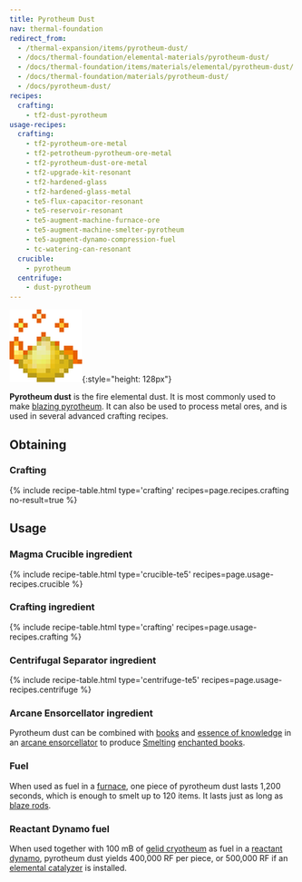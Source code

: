 ```yaml
---
title: Pyrotheum Dust
nav: thermal-foundation
redirect_from:
  - /thermal-expansion/items/pyrotheum-dust/
  - /docs/thermal-foundation/elemental-materials/pyrotheum-dust/
  - /docs/thermal-foundation/items/materials/elemental/pyrotheum-dust/
  - /docs/thermal-foundation/materials/pyrotheum-dust/
  - /docs/pyrotheum-dust/
recipes:
  crafting:
    - tf2-dust-pyrotheum
usage-recipes:
  crafting:
    - tf2-pyrotheum-ore-metal
    - tf2-petrotheum-pyrotheum-ore-metal
    - tf2-pyrotheum-dust-ore-metal
    - tf2-upgrade-kit-resonant
    - tf2-hardened-glass
    - tf2-hardened-glass-metal
    - te5-flux-capacitor-resonant
    - te5-reservoir-resonant
    - te5-augment-machine-furnace-ore
    - te5-augment-machine-smelter-pyrotheum
    - te5-augment-dynamo-compression-fuel
    - tc-watering-can-resonant
  crucible:
    - pyrotheum
  centrifuge:
    - dust-pyrotheum
---
```


![Pyrotheum dust](/assets/images/thermal-foundation/dust-pyrotheum.gif){:style="height: 128px"}


**Pyrotheum dust** is the fire elemental dust. It is most commonly used to make
[blazing pyrotheum](/docs/thermal-foundation/blazing-pyrotheum/). It can also be used to process
metal ores, and is used in several advanced crafting recipes.


Obtaining
---------

### Crafting
{% include recipe-table.html type='crafting' recipes=page.recipes.crafting no-result=true %}


Usage
-----

### Magma Crucible ingredient
{% include recipe-table.html type='crucible-te5' recipes=page.usage-recipes.crucible %}

### Crafting ingredient
{% include recipe-table.html type='crafting' recipes=page.usage-recipes.crafting %}

### Centrifugal Separator ingredient
{% include recipe-table.html type='centrifuge-te5' recipes=page.usage-recipes.centrifuge %}

### Arcane Ensorcellator ingredient
Pyrotheum dust can be combined with
[books](https://minecraft.gamepedia.com/Book) and [essence of
knowledge](/docs/thermal-foundation/essence-of-knowledge/) in an [arcane
ensorcellator](/docs/thermal-expansion/arcane-ensorcellator/) to produce
[Smelting](/docs/cofh-core-4/smelting/) [enchanted
books](https://minecraft.gamepedia.com/Enchanted_Book).

### Fuel
When used as fuel in a [furnace](https://minecraft.gamepedia.com/Furnace), one
piece of pyrotheum dust lasts 1,200 seconds, which is enough to smelt up to 120
items. It lasts just as long as [blaze
rods](https://minecraft.gamepedia.com/Blaze_Rod).

### Reactant Dynamo fuel
When used together with 100 mB of [gelid cryotheum](/docs/thermal-foundation/gelid-cryotheum/) as
fuel in a [reactant dynamo](/docs/thermal-expansion/reactant-dynamo/), pyrotheum dust yields
400,000 RF per piece, or 500,000 RF if an [elemental
catalyzer](/docs/thermal-expansion/augment-elemental-catalyzer/) is installed.
